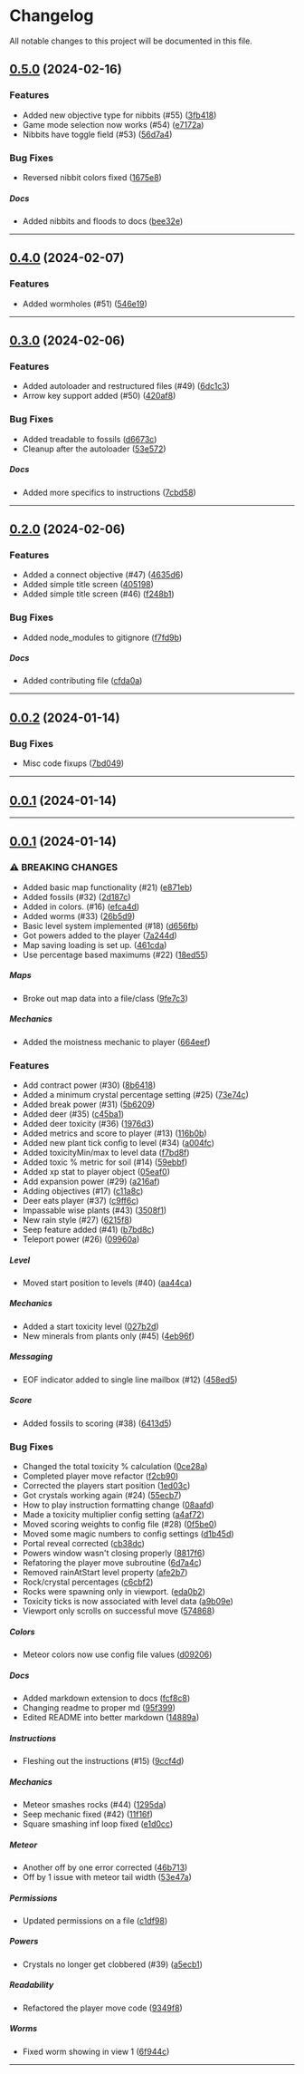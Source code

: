 <!--- BEGIN HEADER -->
# Changelog

All notable changes to this project will be documented in this file.
<!--- END HEADER -->

## [0.5.0](https://github.com/fdask/cli-game/compare/v0.4.0...v0.5.0) (2024-02-16)

### Features

* Added new objective type for nibbits (#55) ([3fb418](https://github.com/fdask/cli-game/commit/3fb41838ec2044caa3cc7b35af2edb55190c48d4))
* Game mode selection now works (#54) ([e7172a](https://github.com/fdask/cli-game/commit/e7172a5652feb2a26e0d3552613269af34dec16d))
* Nibbits have toggle field (#53) ([56d7a4](https://github.com/fdask/cli-game/commit/56d7a415b22e13e6b7997b2487f9145fa36924d7))

### Bug Fixes

* Reversed nibbit colors fixed ([1675e8](https://github.com/fdask/cli-game/commit/1675e8e48ad62246f7bf4b4a521e630662d0fb4b))

##### Docs

* Added nibbits and floods to docs ([bee32e](https://github.com/fdask/cli-game/commit/bee32e78a4a96611d9533c166af683ccac0e789a))


---

## [0.4.0](https://github.com/fdask/cli-game/compare/v0.3.0...v0.4.0) (2024-02-07)

### Features

* Added wormholes (#51) ([546e19](https://github.com/fdask/cli-game/commit/546e19b6b7977eeaca64486817c8b5d8f5c07a5c))


---

## [0.3.0](https://github.com/fdask/cli-game/compare/v0.2.0...v0.3.0) (2024-02-06)

### Features

* Added autoloader and restructured files (#49) ([6dc1c3](https://github.com/fdask/cli-game/commit/6dc1c3a78c3463f5e29dd991871d7f15c62da46f))
* Arrow key support added (#50) ([420af8](https://github.com/fdask/cli-game/commit/420af8b66343d9ab231c0346e2fa20a789a82640))

### Bug Fixes

* Added treadable to fossils ([d6673c](https://github.com/fdask/cli-game/commit/d6673c60f8d6fd8279a354bbbc0542a0d03c5934))
* Cleanup after the autoloader ([53e572](https://github.com/fdask/cli-game/commit/53e5726bcfb95bdb0fce5816520a87f9a8070c92))

##### Docs

* Added more specifics to instructions ([7cbd58](https://github.com/fdask/cli-game/commit/7cbd58627ddf194a0df52b8bd1bbee998262bb72))


---

## [0.2.0](https://github.com/fdask/cli-game/compare/v0.1.0...v0.2.0) (2024-02-06)

### Features

* Added a connect objective (#47) ([4635d6](https://github.com/fdask/cli-game/commit/4635d6379dec670320a07868ec5ada53c6d3747a))
* Added simple title screen ([405198](https://github.com/fdask/cli-game/commit/405198ad9837e1af7d02bcbabeabab4ce940ec7b))
* Added simple title screen (#46) ([f248b1](https://github.com/fdask/cli-game/commit/f248b1a36d496abeea7ba58b88df41922dfcec24))

### Bug Fixes

* Added node_modules to gitignore ([f7fd9b](https://github.com/fdask/cli-game/commit/f7fd9b5432a4786602cd4d92f75df2e7de15250b))

##### Docs

* Added contributing file ([cfda0a](https://github.com/fdask/cli-game/commit/cfda0ab12dc0db16f57e7a28692415551ec04dec))


---

## [0.0.2](https://github.com/fdask/cli-game/compare/v0.0.1...v0.0.2) (2024-01-14)

### Bug Fixes

* Misc code fixups ([7bd049](https://github.com/fdask/cli-game/commit/7bd04937b63ee9bf2bb279fd515b9c0ed1ff629d))


---

## [0.0.1](https://github.com/fdask/cli-game/compare/0.0.0...v0.0.1) (2024-01-14)


---

## [0.0.1](https://github.com/fdask/cli-game/compare/0.0.0...v0.0.1) (2024-01-14)

### ⚠ BREAKING CHANGES

* Added basic map functionality (#21) ([e871eb](https://github.com/fdask/cli-game/commit/e871eb2ce982f755f304ff1d7bfef5208f74d47f))
* Added fossils (#32) ([2d187c](https://github.com/fdask/cli-game/commit/2d187c7c6c3892f94e42a38b4ff8fd2f56ab413c))
* Added in colors. (#16) ([efca4d](https://github.com/fdask/cli-game/commit/efca4d4f8e84bebfa2064fbfc88c4822e2d1c45f))
* Added worms (#33) ([26b5d9](https://github.com/fdask/cli-game/commit/26b5d99d4be1d84396207cbab261cef7b659a5d2))
* Basic level system implemented (#18) ([d656fb](https://github.com/fdask/cli-game/commit/d656fbcb2b2a1079b6b7cd8e29477c3ffce76602))
* Got powers added to the player ([7a244d](https://github.com/fdask/cli-game/commit/7a244dd1e6faf68d53961e7f3dc398d68254ef2a))
* Map saving loading is set up. ([461cda](https://github.com/fdask/cli-game/commit/461cdaa71ab28a01a5a676a58e5208656cd089ab))
* Use percentage based maximums (#22) ([18ed55](https://github.com/fdask/cli-game/commit/18ed552ad12d43cdd1116b10ad17dc7e8683fc71))

##### Maps

* Broke out map data into a file/class ([9fe7c3](https://github.com/fdask/cli-game/commit/9fe7c38ec24d7ade56e1f73c3d065b4c8a6d7c9a))

##### Mechanics

* Added the moistness mechanic to player ([664eef](https://github.com/fdask/cli-game/commit/664eef1897792edbe03ba18e07c6e1da57f33253))

### Features

* Add contract power (#30) ([8b6418](https://github.com/fdask/cli-game/commit/8b641815b48c073384d3f9d5b8a4f055d6683d85))
* Added a minimum crystal percentage setting (#25) ([73e74c](https://github.com/fdask/cli-game/commit/73e74ca8bd9bd512f84c63d4c58afd3cd40bdad7))
* Added break power (#31) ([5b6209](https://github.com/fdask/cli-game/commit/5b62091b985c063cf4e238eeda27ae4b7f44a24a))
* Added deer (#35) ([c45ba1](https://github.com/fdask/cli-game/commit/c45ba1e87c006334b5caf2b14bae992760c7a84f))
* Added deer toxicity (#36) ([1976d3](https://github.com/fdask/cli-game/commit/1976d33d8871aef8ec040d2c80b875f8b1b30c4b))
* Added metrics and score to player (#13) ([116b0b](https://github.com/fdask/cli-game/commit/116b0b665ad1d83af48ceff10e0e5cbc6a20fe31))
* Added new plant tick config to level (#34) ([a004fc](https://github.com/fdask/cli-game/commit/a004fc27e1183fe4562ba6dc3b78b5aa79fde453))
* Added toxicityMin/max to level data ([f7bd8f](https://github.com/fdask/cli-game/commit/f7bd8fb36ed03b022d21cd6fa983c7ca6de9026f))
* Added toxic % metric for soil (#14) ([59ebbf](https://github.com/fdask/cli-game/commit/59ebbf4067d1b721c844b03f20539ef7e13f32fa))
* Added xp stat to player object ([05eaf0](https://github.com/fdask/cli-game/commit/05eaf0ac9b4aa9931248ea19497f6ee7648a2686))
* Add expansion power (#29) ([a216af](https://github.com/fdask/cli-game/commit/a216af270f7f0e4f31ddd473de166ba93b91454b))
* Adding objectives (#17) ([c11a8c](https://github.com/fdask/cli-game/commit/c11a8c95a70ec547e2cfaa5b241c56615acaf247))
* Deer eats player (#37) ([c9ff6c](https://github.com/fdask/cli-game/commit/c9ff6cd68a09196bfec7944a8eebeaa0cbf09738))
* Impassable wise plants (#43) ([3508f1](https://github.com/fdask/cli-game/commit/3508f168582e2a4b9ea858d040ad1d22088a607f))
* New rain style (#27) ([6215f8](https://github.com/fdask/cli-game/commit/6215f8861e154e3b1ddf5cca3a2a5d408cf52f02))
* Seep feature added (#41) ([b7bd8c](https://github.com/fdask/cli-game/commit/b7bd8c4dd402ddb302b3f79b156031cf02b903ed))
* Teleport power (#26) ([09960a](https://github.com/fdask/cli-game/commit/09960adf26eb55688320002e2948c000b8dddb58))

##### Level

* Moved start position to levels (#40) ([aa44ca](https://github.com/fdask/cli-game/commit/aa44ca7870fafed22e40577b0cdfb96462acbb8c))

##### Mechanics

* Added a start toxicity level ([027b2d](https://github.com/fdask/cli-game/commit/027b2d7290acd2dd01c26d5fd138cbafe1330384))
* New minerals from plants only (#45) ([4eb96f](https://github.com/fdask/cli-game/commit/4eb96f843bc47b0f286810813c3048781c081c9c))

##### Messaging

* EOF indicator added to single line mailbox (#12) ([458ed5](https://github.com/fdask/cli-game/commit/458ed5503f26792faaf013e3b5b43278b4adfa97))

##### Score

* Added fossils to scoring (#38) ([6413d5](https://github.com/fdask/cli-game/commit/6413d57e26431479cb7a1fb61b0bad5f72405e1a))

### Bug Fixes

* Changed the total toxicity % calculation ([0ce28a](https://github.com/fdask/cli-game/commit/0ce28aefe3d77aa37fc68304344ae83f8baa252a))
* Completed player move refactor ([f2cb90](https://github.com/fdask/cli-game/commit/f2cb90e620b8201c74a641287da91858280295cc))
* Corrected the players start position ([1ed03c](https://github.com/fdask/cli-game/commit/1ed03c89fa6a1d3d9bf12ccdf3a6dd299ad6d4ae))
* Got crystals working again (#24) ([55ecb7](https://github.com/fdask/cli-game/commit/55ecb707b991469b3083dc8e7c83427c980de430))
* How to play instruction formatting change ([08aafd](https://github.com/fdask/cli-game/commit/08aafd7ad7fdc51b3282a12b1140f6ce5f97c67d))
* Made a toxicity multiplier config setting ([a4af72](https://github.com/fdask/cli-game/commit/a4af72423bd877b78f773d51aff512cfe6098916))
* Moved scoring weights to config file (#28) ([0f5be0](https://github.com/fdask/cli-game/commit/0f5be06c1b3ec577feff71c152418507a36d8ed0))
* Moved some magic numbers to config settings ([d1b45d](https://github.com/fdask/cli-game/commit/d1b45d8df0381837277dabc10059a982ff7bdb31))
* Portal reveal corrected ([cb38dc](https://github.com/fdask/cli-game/commit/cb38dcca20be1e97c126d26c7ed3e09e4a6f6f5c))
* Powers window wasn't closing properly ([8817f6](https://github.com/fdask/cli-game/commit/8817f6ccbc198263e4158e5973a3495392d69b26))
* Refatoring the player move subroutine ([6d7a4c](https://github.com/fdask/cli-game/commit/6d7a4cd1827f1e8de9721241b15953ae88429654))
* Removed rainAtStart level property ([afe2b7](https://github.com/fdask/cli-game/commit/afe2b7bc5a6eee8c53001426ad29f7718736bbc4))
* Rock/crystal percentages ([c6cbf2](https://github.com/fdask/cli-game/commit/c6cbf279384a7460780e4e3b71f0a5f4316a7ec5))
* Rocks were spawning only in viewport. ([eda0b2](https://github.com/fdask/cli-game/commit/eda0b2301841c3ff1b5d88dd0b73c077334d7168))
* Toxicity ticks is now associated with level data ([a9b09e](https://github.com/fdask/cli-game/commit/a9b09ea16289af9358ba0ccaebde07b0225403df))
* Viewport only scrolls on successful move ([574868](https://github.com/fdask/cli-game/commit/57486831469042d8546840edf713fcaf71e2a973))

##### Colors

* Meteor colors now use config file values ([d09206](https://github.com/fdask/cli-game/commit/d0920683eba9fb4c42af502a513f92d636ad111b))

##### Docs

* Added markdown extension to docs ([fcf8c8](https://github.com/fdask/cli-game/commit/fcf8c832b60845267ba0bf2e91ba535860226709))
* Changing readme to proper md ([95f399](https://github.com/fdask/cli-game/commit/95f399cebcb8c2c6819390a5a65cbd8a15587712))
* Edited README into better markdown ([14889a](https://github.com/fdask/cli-game/commit/14889ab5e22620b37083b49f0bc942aa7ff255d3))

##### Instructions

* Fleshing out the instructions (#15) ([9ccf4d](https://github.com/fdask/cli-game/commit/9ccf4d9e32b3b2bb225dc9e4d67aa5a581c0a500))

##### Mechanics

* Meteor smashes rocks (#44) ([1295da](https://github.com/fdask/cli-game/commit/1295dab27bb3dceae7ec25aeab40be427a7f4b7a))
* Seep mechanic fixed (#42) ([11f16f](https://github.com/fdask/cli-game/commit/11f16ff9aae55372b5091986257d806c08b01b91))
* Square smashing inf loop fixed ([e1d0cc](https://github.com/fdask/cli-game/commit/e1d0cc0bfc57596f3cb15df933eb4f2fbf01f907))

##### Meteor

* Another off by one error corrected ([46b713](https://github.com/fdask/cli-game/commit/46b713b964e7f02decc6774676181f857bbd1fc1))
* Off by 1 issue with meteor tail width ([53e47a](https://github.com/fdask/cli-game/commit/53e47a8100e65269e889cd6155732fb2e4be4e5c))

##### Permissions

* Updated permissions on a file ([c1df98](https://github.com/fdask/cli-game/commit/c1df9856e478116c765270931f1bc794a0257454))

##### Powers

* Crystals no longer get clobbered (#39) ([a5ecb1](https://github.com/fdask/cli-game/commit/a5ecb16db571f472af28ee74af43884c26cdf601))

##### Readability

* Refactored the player move code ([9349f8](https://github.com/fdask/cli-game/commit/9349f856ddcf54622dcf610f19e4449badb519ed))

##### Worms

* Fixed worm showing in view 1 ([6f944c](https://github.com/fdask/cli-game/commit/6f944cb9f70cc04144d5836cc843b4d409373646))


---

